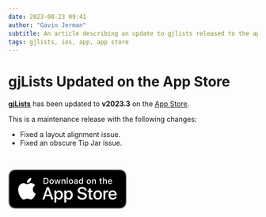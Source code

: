 ```yaml
---
date: 2023-08-23 09:41
author: "Gavin Jerman"
subtitle: An article describing an update to gjlists released to the app store.
tags: gjlists, ios, app, app store
---
```


# gjLists Updated on the App Store

[**gjLists**](/projects/gjLists) has been updated to **v2023.3** on the [App Store](https://apps.apple.com/gb/app/gjlists/id1528217135?platform=iphone).

This is a maintenance release with the following changes:
- Fixed a layout alignment issue.
- Fixed an obscure Tip Jar issue.
<br>

[![download](/images/Download_on_the_App_Store_Badge_US-UK_RGB_blk_092917.svg)](https://apps.apple.com/gb/app/gjlists/id1528217135?platform=iphone)

